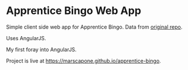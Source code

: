 # Apprentice Bingo Web App

Simple client side web app for Apprentice Bingo. Data from [original repo][1].

Uses AngularJS.

My first foray into AngularJS.

Project is live at https://marscapone.github.io/apprentice-bingo.

[1]: https://github.com/Muzer/apprentice-bingo
